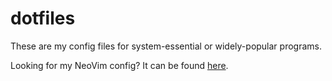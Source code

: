 # dotfiles

These are my config files for system-essential or widely-popular programs.  

Looking for my NeoVim config? It can be found [here](https://github.com/Eutropios/Neovim-config).
